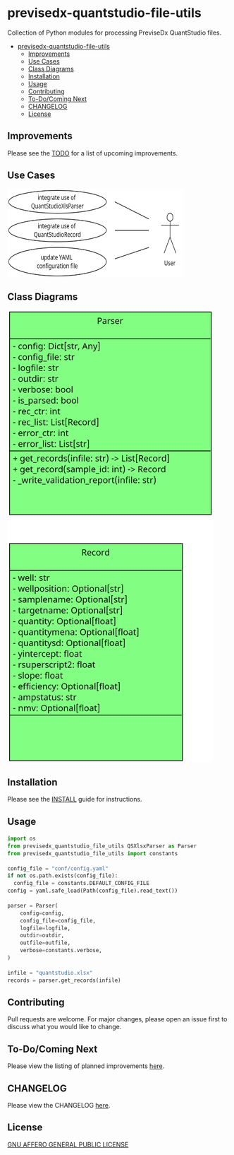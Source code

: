 # previsedx-quantstudio-file-utils
Collection of Python modules for processing PreviseDx QuantStudio files.

- [previsedx-quantstudio-file-utils](#previsedx-quantstudio-file-utils)
  - [Improvements](#improvements)
  - [Use Cases](#use-cases)
  - [Class Diagrams](#class-diagrams)
  - [Installation](#installation)
  - [Usage](#usage)
  - [Contributing](#contributing)
  - [To-Do/Coming Next](#to-docoming-next)
  - [CHANGELOG](#changelog)
  - [License](#license)


## Improvements

Please see the [TODO](docs/TODO.md) for a list of upcoming improvements.

## Use Cases

<img src="use_cases.png" width="400" height="200" alt="Use Case diagram">

## Class Diagrams

![class diagrams](class_diagrams.png)


## Installation

Please see the [INSTALL](docs/INSTALL.md) guide for instructions.

## Usage

```python
import os
from previsedx_quantstudio_file_utils QSXlsxParser as Parser
from previsedx_quantstudio_file_utils import constants

config_file = "conf/config.yaml"
if not os.path.exists(config_file):
  config_file = constants.DEFAULT_CONFIG_FILE
config = yaml.safe_load(Path(config_file).read_text())

parser = Parser(
    config=config,
    config_file=config_file,
    logfile=logfile,
    outdir=outdir,
    outfile=outfile,
    verbose=constants.verbose,
)

infile = "quantstudio.xlsx"
records = parser.get_records(infile)
```

## Contributing

Pull requests are welcome. For major changes, please open an issue first
to discuss what you would like to change.

## To-Do/Coming Next

Please view the listing of planned improvements [here](docs/TODO.md).

## CHANGELOG

Please view the CHANGELOG [here](docs/CHANGELOG.md).

## License

[GNU AFFERO GENERAL PUBLIC LICENSE](docs/LICENSE)
